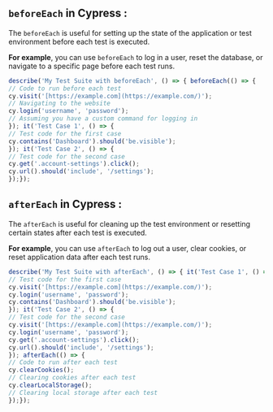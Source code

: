 ## `beforeEach` in Cypress :  

The `beforeEach`  is useful for setting up the state of the application or test environment before each test is executed.

**For example**, you can use `beforeEach` to log in a user, reset the database, or navigate to a specific page before each test runs.
```javascript
describe('My Test Suite with beforeEach', () => { beforeEach(() => {  
// Code to run before each test  
cy.visit('[https://example.com](https://example.com/)'); 
// Navigating to the website  
cy.login('username', 'password'); 
// Assuming you have a custom command for logging in  
}); it('Test Case 1', () => {  
// Test code for the first case  
cy.contains('Dashboard').should('be.visible');  
}); it('Test Case 2', () => {  
// Test code for the second case  
cy.get('.account-settings').click();  
cy.url().should('include', '/settings');  
});});
```

## `afterEach` in Cypress :  

The `afterEach`  is useful for cleaning up the test environment or resetting certain states after each test is executed. 

**For example**, you can use `afterEach` to log out a user, clear cookies, or reset application data after each test runs.

```javascript
describe('My Test Suite with afterEach', () => { it('Test Case 1', () => {  
// Test code for the first case  
cy.visit('[https://example.com](https://example.com/)');  
cy.login('username', 'password');  
cy.contains('Dashboard').should('be.visible');  
}); it('Test Case 2', () => {  
// Test code for the second case  
cy.visit('[https://example.com](https://example.com/)');  
cy.login('username', 'password');  
cy.get('.account-settings').click();  
cy.url().should('include', '/settings');  
}); afterEach(() => {  
// Code to run after each test  
cy.clearCookies(); 
// Clearing cookies after each test  
cy.clearLocalStorage(); 
// Clearing local storage after each test  
});});
```



<!--stackedit_data:
eyJoaXN0b3J5IjpbLTIxMTE5Mzc3ODhdfQ==
-->